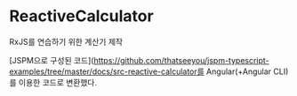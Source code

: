 # ReactiveCalculator

RxJS를 연습하기 위한 계산기 제작

[JSPM으로 구성된 코드](https://github.com/thatseeyou/jspm-typescript-examples/tree/master/docs/src-reactive-calculator를 Angular(+Angular CLI)를 이용한 코드로 변환했다.
